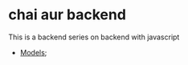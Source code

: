# chai aur backend

This is a backend series on backend with javascript 
- [Models](https://app.eraser.io/workspace/YtPqZ1VogxGy1jzIDkzj);
